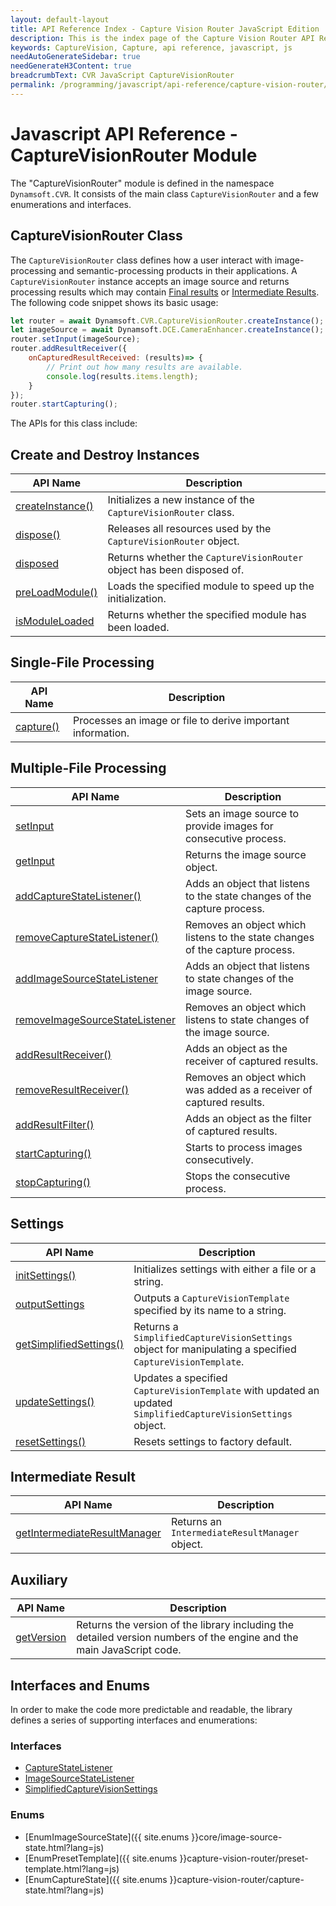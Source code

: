 ```yaml
---
layout: default-layout
title: API Reference Index - Capture Vision Router JavaScript Edition
description: This is the index page of the Capture Vision Router API Reference
keywords: CaptureVision, Capture, api reference, javascript, js
needAutoGenerateSidebar: true
needGenerateH3Content: true
breadcrumbText: CVR JavaScript CaptureVisionRouter
permalink: /programming/javascript/api-reference/capture-vision-router/capture-vision-router.html
---
```


# Javascript API Reference - CaptureVisionRouter Module

The "CaptureVisionRouter" module is defined in the namespace `Dynamsoft.CVR`. It consists of the main class `CaptureVisionRouter` and a few enumerations and interfaces.

## CaptureVisionRouter Class

The `CaptureVisionRouter` class defines how a user interact with image-processing and semantic-processing products in their applications. A `CaptureVisionRouter` instance accepts an image source and returns processing results which may contain [Final results]({{site.architecture}}output.html#final-results?lang=js) or [Intermediate Results]({{site.architecture}}output.html#intermediate-results?lang=js). The following code snippet shows its basic usage:

```js
let router = await Dynamsoft.CVR.CaptureVisionRouter.createInstance();
let imageSource = await Dynamsoft.DCE.CameraEnhancer.createInstance();
router.setInput(imageSource);
router.addResultReceiver({
    onCapturedResultReceived: (results)=> {
        // Print out how many results are available.
        console.log(results.items.length);
    }
});
router.startCapturing();
```

The APIs for this class include:

## Create and Destroy Instances

| API Name                                          | Description                                                            |
| ------------------------------------------------- | ---------------------------------------------------------------------- |
| [createInstance()](./instantiate.md#createinstance) | Initializes a new instance of the `CaptureVisionRouter` class.         |
| [dispose()](./instantiate.md#dispose)               | Releases all resources used by the `CaptureVisionRouter` object.       |
| [disposed](./instantiate.md#disposed)               | Returns whether the `CaptureVisionRouter` object has been disposed of. |
| [preLoadModule()](./instantiate.md#preloadmodule)   | Loads the specified module to speed up the initialization.             |
| [isModuleLoaded](./instantiate.md#ismoduleloaded)   | Returns whether the specified module has been loaded.                  |

## Single-File Processing

| API Name                                       | Description                                                 |
| ---------------------------------------------- | ----------------------------------------------------------- |
| [capture()](./single-file-processing.md#capture) | Processes an image or file to derive important information. |

## Multiple-File Processing

| API Name                                                                                     | Description                                                                  |
| -------------------------------------------------------------------------------------------- | ---------------------------------------------------------------------------- |
| [setInput](./multiple-file-processing.md#setinput)                                             | Sets an image source to provide images for consecutive process.              |
| [getInput](./multiple-file-processing.md#getinput)                                             | Returns the image source object.                                             |
| [addCaptureStateListener()](./multiple-file-processing.md#addcapturestatelistener)             | Adds an object that listens to the state changes of the capture process.     |
| [removeCaptureStateListener()](./multiple-file-processing.md#removecapturestatelistener)       | Removes an object which listens to the state changes of the capture process. |
| [addImageSourceStateListener](./multiple-file-processing.md#addimagesourcestatelistener)       | Adds an object that listens to state changes of the image source.            |
| [removeImageSourceStateListener](./multiple-file-processing.md#removeimagesourcestatelistener) | Removes an object which listens to state changes of the image source.        |
| [addResultReceiver()](./multiple-file-processing.md#addresultreceiver)                         | Adds an object as the receiver of captured results.                          |
| [removeResultReceiver()](./multiple-file-processing.md#removeresultreceiver)                   | Removes an object which was added as a receiver of captured results.         |
| [addResultFilter()](./multiple-file-processing.md#addresultfilter)                             | Adds an object as the filter of captured results.                            |
| [startCapturing()](./multiple-file-processing.md#startcapturing)                               | Starts to process images consecutively.                                      |
| [stopCapturing()](./multiple-file-processing.md#stopcapturing)                                 | Stops the consecutive process.                                               |


## Settings

| API Name                                                     | Description                                                                                                   |
| ------------------------------------------------------------ | ------------------------------------------------------------------------------------------------------------- |
| [initSettings()](./settings.md#initsettings)                   | Initializes settings with either a file or a string.                                                          |
| [outputSettings](./settings.md#outputsettings)                 | Outputs a `CaptureVisionTemplate` specified by its name to a string.                                          |
| [getSimplifiedSettings()](./settings.md#getsimplifiedsettings) | Returns a `SimplifiedCaptureVisionSettings` object for manipulating a specified `CaptureVisionTemplate`.      |
| [updateSettings()](./settings.md#updatesettings)               | Updates a specified `CaptureVisionTemplate` with updated an updated `SimplifiedCaptureVisionSettings` object. |
| [resetSettings()](./settings.md#resetsettings)                 | Resets settings to factory default.                                                                           |

## Intermediate Result

| API Name                                                                            | Description                                    |
| ----------------------------------------------------------------------------------- | ---------------------------------------------- |
| [getIntermediateResultManager](./intermediate-result.md#getintermediateresultmanager) | Returns an `IntermediateResultManager` object. |

## Auxiliary

| API Name                                      | Description |
| --------------------------------------------- | ----------- |
| [getVersion](./auxiliary-methods.md#getversion) | Returns the version of the library including the detailed version numbers of the engine and the main JavaScript code. |

## Interfaces and Enums

In order to make the code more predictable and readable, the library defines a series of supporting interfaces and enumerations:

### Interfaces

* [CaptureStateListener](./interfaces/capture-state-listener.md)
* [ImageSourceStateListener](./interfaces/image-source-state-listener.md)
* [SimplifiedCaptureVisionSettings](./interfaces/simplified-capture-vision-settings.md)

### Enums

* [EnumImageSourceState]({{ site.enums }}core/image-source-state.html?lang=js)
* [EnumPresetTemplate]({{ site.enums }}capture-vision-router/preset-template.html?lang=js)
* [EnumCaptureState]({{ site.enums }}capture-vision-router/capture-state.html?lang=js)